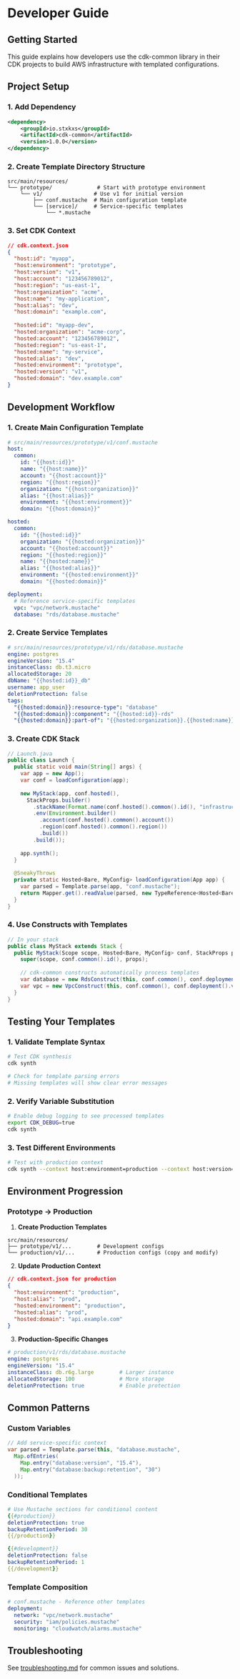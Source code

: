 # Developer Guide

## Getting Started

This guide explains how developers use the cdk-common library in their CDK projects to build AWS infrastructure with
templated configurations.

## Project Setup

### 1. Add Dependency

```xml
<dependency>
    <groupId>io.stxkxs</groupId>
    <artifactId>cdk-common</artifactId>
    <version>1.0.0</version>
</dependency>
```

### 2. Create Template Directory Structure

```
src/main/resources/
└── prototype/              # Start with prototype environment
    └── v1/                # Use v1 for initial version
        ├── conf.mustache  # Main configuration template
        └── [service]/     # Service-specific templates
            └── *.mustache
```

### 3. Set CDK Context

```json
// cdk.context.json
{
  "host:id": "myapp",
  "host:environment": "prototype", 
  "host:version": "v1",
  "host:account": "123456789012",
  "host:region": "us-east-1",
  "host:organization": "acme",
  "host:name": "my-application",
  "host:alias": "dev",
  "host:domain": "example.com",
  
  "hosted:id": "myapp-dev",
  "hosted:organization": "acme-corp",
  "hosted:account": "123456789012",
  "hosted:region": "us-east-1", 
  "hosted:name": "my-service",
  "hosted:alias": "dev",
  "hosted:environment": "prototype",
  "hosted:version": "v1",
  "hosted:domain": "dev.example.com"
}
```

## Development Workflow

### 1. Create Main Configuration Template

```yaml
# src/main/resources/prototype/v1/conf.mustache
host:
  common:
    id: "{{host:id}}"
    name: "{{host:name}}"
    account: "{{host:account}}"
    region: "{{host:region}}"
    organization: "{{host:organization}}"
    alias: "{{host:alias}}"
    environment: "{{host:environment}}"
    domain: "{{host:domain}}"

hosted:
  common:
    id: "{{hosted:id}}"
    organization: "{{hosted:organization}}"
    account: "{{hosted:account}}"
    region: "{{hosted:region}}"
    name: "{{hosted:name}}"
    alias: "{{hosted:alias}}"
    environment: "{{hosted:environment}}"
    domain: "{{hosted:domain}}"

deployment:
  # Reference service-specific templates
  vpc: "vpc/network.mustache"
  database: "rds/database.mustache"
```

### 2. Create Service Templates

```yaml
# src/main/resources/prototype/v1/rds/database.mustache
engine: postgres
engineVersion: "15.4"
instanceClass: db.t3.micro
allocatedStorage: 20
dbName: "{{hosted:id}}_db"
username: app_user
deletionProtection: false
tags:
  "{{hosted:domain}}:resource-type": "database"
  "{{hosted:domain}}:component": "{{hosted:id}}-rds"
  "{{hosted:domain}}:part-of": "{{hosted:organization}}.{{hosted:name}}.{{hosted:alias}}"
```

### 3. Create CDK Stack

```java
// Launch.java
public class Launch {
  public static void main(String[] args) {
    var app = new App();
    var conf = loadConfiguration(app);
    
    new MyStack(app, conf.hosted(),
      StackProps.builder()
        .stackName(Format.name(conf.hosted().common().id(), "infrastructure"))
        .env(Environment.builder()
          .account(conf.hosted().common().account())
          .region(conf.hosted().common().region())
          .build())
        .build());
        
    app.synth();
  }
  
  @SneakyThrows
  private static Hosted<Bare, MyConfig> loadConfiguration(App app) {
    var parsed = Template.parse(app, "conf.mustache");
    return Mapper.get().readValue(parsed, new TypeReference<Hosted<Bare, MyConfig>>() {});
  }
}
```

### 4. Use Constructs with Templates

```java
// In your stack
public class MyStack extends Stack {
  public MyStack(Scope scope, Hosted<Bare, MyConfig> conf, StackProps props) {
    super(scope, conf.common().id(), props);
    
    // cdk-common constructs automatically process templates
    var database = new RdsConstruct(this, conf.common(), conf.deployment().database());
    var vpc = new VpcConstruct(this, conf.common(), conf.deployment().vpc());
  }
}
```

## Testing Your Templates

### 1. Validate Template Syntax

```bash
# Test CDK synthesis
cdk synth

# Check for template parsing errors
# Missing templates will show clear error messages
```

### 2. Verify Variable Substitution

```bash
# Enable debug logging to see processed templates
export CDK_DEBUG=true
cdk synth
```

### 3. Test Different Environments

```bash
# Test with production context
cdk synth --context host:environment=production --context host:version=v1
```

## Environment Progression

### Prototype → Production

1. **Create Production Templates**

```
src/main/resources/
├── prototype/v1/...        # Development configs
└── production/v1/...       # Production configs (copy and modify)
```

2. **Update Production Context**

```json
// cdk.context.json for production
{
  "host:environment": "production",
  "host:alias": "prod",
  "hosted:environment": "production", 
  "hosted:alias": "prod",
  "hosted:domain": "api.example.com"
}
```

3. **Production-Specific Changes**

```yaml
# production/v1/rds/database.mustache
engine: postgres
engineVersion: "15.4"
instanceClass: db.r6g.large        # Larger instance
allocatedStorage: 100              # More storage
deletionProtection: true           # Enable protection
```

## Common Patterns

### Custom Variables

```java
// Add service-specific context
var parsed = Template.parse(this, "database.mustache",
  Map.ofEntries(
    Map.entry("database:version", "15.4"),
    Map.entry("database:backup:retention", "30")
  ));
```

### Conditional Templates

```yaml
# Use Mustache sections for conditional content
{{#production}}
deletionProtection: true
backupRetentionPeriod: 30
{{/production}}

{{#development}}
deletionProtection: false
backupRetentionPeriod: 1
{{/development}}
```

### Template Composition

```yaml
# conf.mustache - Reference other templates
deployment:
  network: "vpc/network.mustache"
  security: "iam/policies.mustache" 
  monitoring: "cloudwatch/alarms.mustache"
```

## Troubleshooting

See [troubleshooting.md](troubleshooting.md) for common issues and solutions.